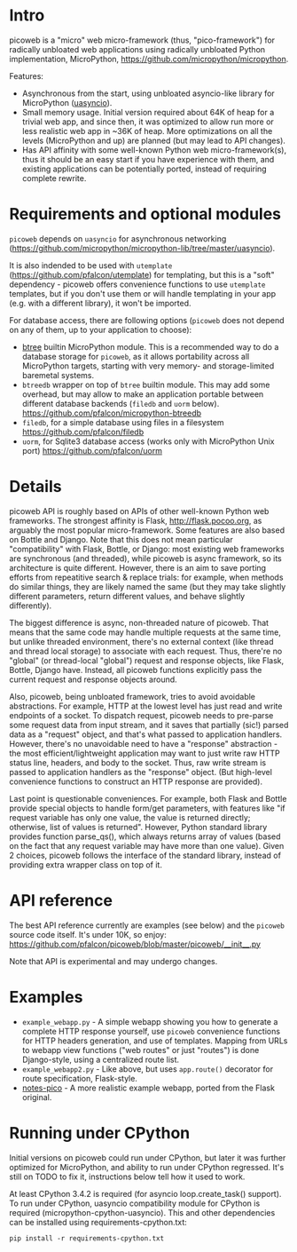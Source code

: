 Intro
=====
picoweb is a "micro" web micro-framework (thus, "pico-framework") for
radically unbloated web applications using radically unbloated Python
implementation, MicroPython, https://github.com/micropython/micropython.

Features:

* Asynchronous from the start, using unbloated asyncio-like library
  for MicroPython ([uasyncio](https://github.com/micropython/micropython-lib/tree/master/uasyncio)).
* Small memory usage. Initial version required about 64K of heap for
  a trivial web app, and since then, it was optimized to allow run
  more or less realistic web app in ~36K of heap. More optimizations
  on all the levels (MicroPython and up) are planned (but may lead to
  API changes).
* Has API affinity with some well-known Python web micro-framework(s),
  thus it should be an easy start if you have experience with them, and
  existing applications can be potentially ported, instead of requiring
  complete rewrite.


Requirements and optional modules
=================================
`picoweb` depends on `uasyncio` for asynchronous networking
(https://github.com/micropython/micropython-lib/tree/master/uasyncio).

It is also indended to be used with `utemplate`
(https://github.com/pfalcon/utemplate) for templating, but this is
a "soft" dependency - picoweb offers convenience functions to use
`utemplate` templates, but if you don't use them or will handle
templating in your app (e.g. with a different library), it won't be
imported.

For database access, there are following options (`picoweb` does
not depend on any of them, up to your application to choose):

* [btree](http://docs.micropython.org/en/latest/unix/library/btree.html)
  builtin MicroPython module. This is a recommended way to do a database
  storage for `picoweb`, as it allows portability across all MicroPython
  targets, starting with very memory- and storage-limited baremetal systems.
* `btreedb` wrapper on top of `btree` builtin module. This may add some
  overhead, but may allow to make an application portable between different
  database backends (`filedb` and `uorm` below).
  https://github.com/pfalcon/micropython-btreedb
* `filedb`, for a simple database using files in a filesystem
  https://github.com/pfalcon/filedb
* `uorm`, for Sqlite3 database access (works only with MicroPython
  Unix port) https://github.com/pfalcon/uorm


Details
=======
picoweb API is roughly based on APIs of other well-known Python web
frameworks. The strongest affinity is Flask, http://flask.pocoo.org, as
arguably the most popular micro-framework. Some features are also based on
Bottle and Django. Note that this does not mean particular "compatibility"
with Flask, Bottle, or Django: most existing web frameworks are synchronous
(and threaded), while picoweb is async framework, so its architecture is
quite different. However, there is an aim to save porting efforts from
repeatitive search & replace trials: for example, when methods do similar
things, they are likely named the same (but they may take slightly different
parameters, return different values, and behave slightly differently).

The biggest difference is async, non-threaded nature of picoweb. That means
that the same code may handle multiple requests at the same time, but unlike
threaded environment, there's no external context (like thread and thread
local storage) to associate with each request. Thus, there're no "global"
(or thread-local "global") request and response objects, like Flask,
Bottle, Django have. Instead, all picoweb functions explicitly pass the
current request and response objects around.

Also, picoweb, being unbloated framework, tries to avoid avoidable
abstractions. For example, HTTP at the lowest level has just read and write
endpoints of a socket. To dispatch request, picoweb needs to pre-parse
some request data from input stream, and it saves that partially (sic!)
parsed data as a "request" object, and that's what passed to application
handlers. However, there's no unavoidable need to have a "response"
abstraction - the most efficient/lightweight application may want to
just write raw HTTP status line, headers, and body to the socket. Thus,
raw write stream is passed to application handlers as the "response" object.
(But high-level convenience functions to construct an HTTP response are
provided).

Last point is questionable conveniences. For example, both Flask and Bottle
provide special objects to handle form/get parameters, with features
like "if request variable has only one value, the value is returned directly;
otherwise, list of values is returned". However, Python standard library
provides function parse_qs(), which always returns array of values (based
on the fact that any request variable may have more than one value). Given
2 choices, picoweb follows the interface of the standard library, instead of
providing extra wrapper class on top of it.


API reference
=============
The best API reference currently are examples (see below) and the `picoweb`
source code itself. It's under 10K, so enjoy:
https://github.com/pfalcon/picoweb/blob/master/picoweb/__init__.py

Note that API is experimental and may undergo changes.


Examples
========
* `example_webapp.py` - A simple webapp showing you how to generate a
  complete HTTP response yourself, use `picoweb` convenience functions
  for HTTP headers generation, and use of templates. Mapping from
  URLs to webapp view functions ("web routes" or just "routes") is done
  Django-style, using a centralized route list.
* `example_webapp2.py` - Like above, but uses `app.route()` decorator
  for route specification, Flask-style.
* [notes-pico](https://github.com/pfalcon/notes-pico) - A more realistic
  example webapp, ported from the Flask original.


Running under CPython
=====================

Initial versions on picoweb could run under CPython, but later it was
further optimized for MicroPython, and ability to run under CPython
regressed. It's still on TODO to fix it, instructions below tell how
it used to work.

At least CPython 3.4.2 is required (for asyncio loop.create_task() support).
To run under CPython, uasyncio compatibility module for CPython is required
(micropython-cpython-uasyncio). This and other dependencies can be installed
using requirements-cpython.txt:

    pip install -r requirements-cpython.txt
